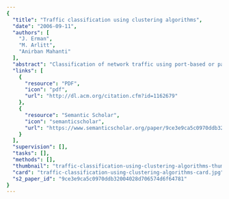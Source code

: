 ```yaml
---
{
  "title": "Traffic classification using clustering algorithms",
  "date": "2006-09-11",
  "authors": [
    "J. Erman",
    "M. Arlitt",
    "Anirban Mahanti"
  ],
  "abstract": "Classification of network traffic using port-based or payload-based analysis is becoming increasingly difficult with many peer-to-peer (P2P) applications using dynamic port numbers, masquerading techniques, and encryption to avoid detection. An alternative approach is to classify traffic by exploiting the distinctive characteristics of applications when they communicate on a network. We pursue this latter approach and demonstrate how cluster analysis can be used to effectively identify groups of traffic that are similar using only transport layer statistics. Our work considers two unsupervised clustering algorithms, namely K-Means and DBSCAN, that have previously not been used for network traffic classification. We evaluate these two algorithms and compare them to the previously used AutoClass algorithm, using empirical Internet traces. The experimental results show that both K-Means and DBSCAN work very well and much more quickly then AutoClass. Our results indicate that although DBSCAN has lower accuracy compared to K-Means and AutoClass, DBSCAN produces better clusters.",
  "links": [
    {
      "resource": "PDF",
      "icon": "pdf",
      "url": "http://dl.acm.org/citation.cfm?id=1162679"
    },
    {
      "resource": "Semantic Scholar",
      "icon": "semanticscholar",
      "url": "https://www.semanticscholar.org/paper/9ce3e9ca5c0970ddb32004028d706574d6f64781"
    }
  ],
  "supervision": [],
  "tasks": [],
  "methods": [],
  "thumbnail": "traffic-classification-using-clustering-algorithms-thumb.jpg",
  "card": "traffic-classification-using-clustering-algorithms-card.jpg",
  "s2_paper_id": "9ce3e9ca5c0970ddb32004028d706574d6f64781"
}
---
```


